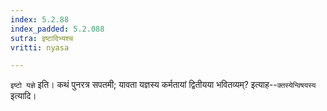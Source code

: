 ```yaml
---
index: 5.2.88
index_padded: 5.2.088
sutra: इष्टादिभ्यश्च
vritti: nyasa

---
```

`इष्टो यज्ञे` इति। कथं पुनरत्र सपतमी; यावता यज्ञस्य कर्मतायां द्वितीयया भवितव्यम्? इत्याह--`क्तस्येन्विषयस्य` इत्यादि।